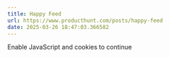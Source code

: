 ```yaml
---
title: Happy Feed
url: https://www.producthunt.com/posts/happy-feed
date: 2025-03-26 18:47:03.366582
---
```

Enable JavaScript and cookies to continue

